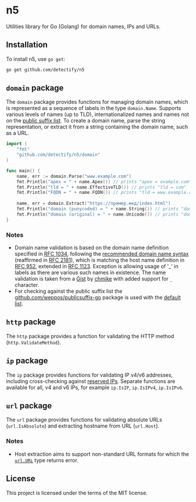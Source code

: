 # n5
Utilities library for Go (Golang) for domain names, IPs and URLs.

## Installation
To install n5, use `go get`:

```bash
go get github.com/detectify/n5
```

## `domain` package
The `domain` package provides functions for managing domain names, which is represented as a sequence of labels 
in the type `domain.Name`. Supports various levels of names (up to TLD), internationalized names and names not on the 
[public suffix list](https://publicsuffix.org).
To create a domain name, parse the string representation, or extract it from a string containing the domain name, such 
as a URL.

```go
import (
    "fmt"
    "github.com/detectify/n5/domain"
)

func main() {
    name, err := domain.Parse("www.example.com")
    fmt.Println("apex = " + name.Apex()) // prints "apex = example.com"
    fmt.Println("tld = " + name.EffectiveTLD()) // prints "tld = com"
    fmt.Println("FQDN = " + name.FQDN()) // prints "tld = www.example.com."
    
    name, err = domain.Extract("https://пример.мкд/index.html")
    fmt.Println("domain (punycoded) = " + name.String()) // prints "domain (punycoded) = xn--e1afmkfd.xn--d1alf"
    fmt.Println("domain (original) = " + name.Unicode()) // prints "domain (original) = пример.мкд"
}
```

### Notes
- Domain name validation is based on the domain name definition specified in [RFC 1034](https://www.ietf.org/rfc/rfc1034.txt), 
  following the [recommended domain name syntax](https://datatracker.ietf.org/doc/html/rfc1034#section-3.5) (reaffirmed 
  in [RFC 2181](https://datatracker.ietf.org/doc/html/rfc2181#section-11)), which is matching the host name 
  definition in [RFC 952](https://datatracker.ietf.org/doc/html/rfc952), extended in 
  [RFC 1123](https://datatracker.ietf.org/doc/html/rfc1123#section-2). Exception is allowing usage of '_' in labels as 
  there are various such names in existence. The name validation is taken from a 
  [Gist](https://gist.github.com/chmike/d4126a3247a6d9a70922fc0e8b4f4013) by [chmike](https://gist.github.com/chmike)
  with added support for `_` character.
- For checking against the public suffix list the [github.com/weppos/publicsuffix-go](https://github.com/weppos/publicsuffix-go) 
  package is used with the [default list](https://pkg.go.dev/github.com/weppos/publicsuffix-go/publicsuffix#pkg-variables).

## `http` package
The `http` package provides a function for validating the HTTP method (`http.ValidateMethod`).

## `ip` package
The `ip` package provides functions for validating IP v4/v6 addresses, including cross-checking against [reserved IPs](https://en.wikipedia.org/wiki/Reserved_IP_addresses).
Separate functions are available for all, v4 and v6 IPs, for example `ip.IsIP`, `ip.IsIPv4`, `ip.IsIPv6`.

## `url` package
The `url` package provides functions for validating absolute URLs (`url.IsAbsolute`) and extracting hostname from URL (`url.Host`).

### Notes
- Host extraction aims to support non-standard URL formats for which the [`url.URL`](https://pkg.go.dev/net/url#URL) type returns error.

## License
This project is licensed under the terms of the MIT license.